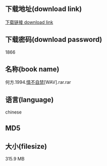 ## 下载地址(download link)
[下载链接 download link](https://voluble-croquembouche-d321dc.netlify.app/?s=%E4%BD%95%E6%96%B9.1994.%5B%E6%83%85%E4%B8%8D%E8%87%AA%E7%A6%81%5D%28%E7%91%9E%E6%98%9F%29%5BWAV%5D.rar)

## 下载密码(download password)
1866

## 名称(book name)
何方.1994.[情不自禁](瑞星)[WAV].rar.rar

## 语言(language)
chinese

## MD5


## 大小(filesize)
315.9 MB
